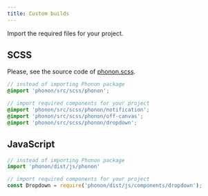 ```yaml
---
title: Custom builds
---
```


Import the required files for your project.

## SCSS

Please, see the source code of [phonon.scss](https://github.com/quark-dev/Phonon-Framework/blob/master/src/scss/phonon.scss).

```scss
// instead of importing Phonon package
@import 'phonon/src/scss/phonon';

// import required components for your project
@import 'phonon/src/scss/phonon/notification';
@import 'phonon/src/scss/phonon/off-canvas';
@import 'phonon/src/scss/phonon/dropdown';
```

## JavaScript

```js
// instead of importing Phonon package
import 'phonon/dist/js/phonon'

// import required components for your project
const Dropdown = require('phonon/dist/js/components/dropdown');
```
